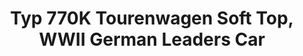 ---
layout: product
title: "Typ 770K Tourenwagen Soft Top, WWII German Leaders Car"
price: "TBA" 
desc: "Maketa"
img_path: "/assets/img/ICM 35534.webp"
brand: "N/A"
available: false
special_offer: false
new: false
soon: false
cat: "010000"
subcat: "013600"
subsubcat: "0N/A"
sifra: "ICM 35534"
popular: false
spec: false
---